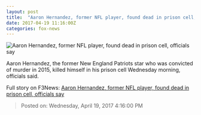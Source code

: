 ```yaml
---
layout: post
title:  "Aaron Hernandez, former NFL player, found dead in prison cell, officials say"
date: 2017-04-19 11:16:00Z
categories: fox-news
---
```


![Aaron Hernandez, former NFL player, found dead in prison cell, officials say](http://a57.foxnews.com/media2.foxnews.com/BrightCove/694940094001/2017/04/19/0/0/694940094001_5403153564001_5403142539001-vs.jpg?ve=1)

Aaron Hernandez, the former New England Patriots star who was convicted of murder in 2015, killed himself in his prison cell Wednesday morning, officials said.


Full story on F3News: [Aaron Hernandez, former NFL player, found dead in prison cell, officials say](http://www.f3nws.com/n/ES2MFE)

> Posted on: Wednesday, April 19, 2017 4:16:00 PM
